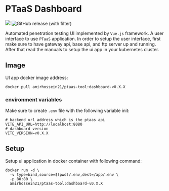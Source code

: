 # PTaaS Dashboard

![](https://img.shields.io/badge/framework-vue.js-darkgreen)
![GitHub release (with filter)](https://img.shields.io/github/v/release/ptaas-tool/dashboard)

Automated penetration testing UI implemented by ```Vue.js``` framework. A user interface
to use ```PTaaS``` application. In order to setup the user interface, first make sure to have
gateway api, base api, and ftp server up and running.
After that read the manuals to setup the ui app in your kubernetes cluster.

## Image

UI app docker image address:

```shell
docker pull amirhossein21/ptaas-tool:dashboard-v0.X.X
```

### environment variables

Make sure to create ```.env``` file with the following variable init:

```shell
# backend url address which is the ptaas api
VITE_API_URL=http://localhost:8080
# dashboard version
VITE_VERSION=v0.X.X
```

## Setup

Setup ui application in docker container with following command:

```shell
docker run -d \
  -v type=bind,source=$(pwd)/.env,dest=/app/.env \
  -p 80:80 \
  amirhossein21/ptaas-tool:dashboard-v0.X.X
```
